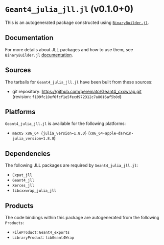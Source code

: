 # `Geant4_julia_jll.jl` (v0.1.0+0)

This is an autogenerated package constructed using [`BinaryBuilder.jl`](https://github.com/JuliaPackaging/BinaryBuilder.jl).

## Documentation

For more details about JLL packages and how to use them, see `BinaryBuilder.jl` [documentation](https://docs.binarybuilder.org/stable/jll/).

## Sources

The tarballs for `Geant4_julia_jll.jl` have been built from these sources:

* git repository: https://github.com/peremato/Geant4_cxxwrap.git (revision: `f109fc10ef6fcf1e5fecd972312c7a8016af5b0d`)

## Platforms

`Geant4_julia_jll.jl` is available for the following platforms:

* `macOS x86_64 {julia_version=1.8.0}` (`x86_64-apple-darwin-julia_version+1.8.0`)

## Dependencies

The following JLL packages are required by `Geant4_julia_jll.jl`:

* `Expat_jll`
* `Geant4_jll`
* `Xerces_jll`
* `libcxxwrap_julia_jll`

## Products

The code bindings within this package are autogenerated from the following `Products`:

* `FileProduct`: `Geant4_exports`
* `LibraryProduct`: `libGeant4Wrap`
